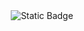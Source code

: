 <div align="center">
  <img src="https://img.shields.io/badge/Challenget%20Oracle%20Next%20Education" alt="Static Badge">
</div>
